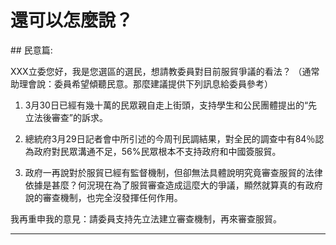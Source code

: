 <h1 id="others">還可以怎麼說？</h1>
<a id="citizen"></a>
## 民意篇:

XXX立委您好，我是您選區的選民，想請教委員對目前服貿爭議的看法？
（通常助理會說：委員希望傾聽民意。那麼建議提供下列訊息給委員參考）
 
1.  3月30日已經有幾十萬的民眾親自走上街頭，支持學生和公民團體提出的“先立法後審查”的訴求。
 
2.  總統府3月29日記者會中所引述的今周刊民調結果，對全民的調查中有84％認為政府對民眾溝通不足，56%民眾根本不支持政府和中國簽服貿。
 
3.  政府一再說對於服貿已經有監督機制，但卻無法具體說明究竟審查服貿的法律依據是甚麼？何況現在為了服貿審查造成這麼大的爭議，顯然就算真的有政府說的審查機制，也完全沒發揮任何作用。
 
我再重申我的意見：請委員支持先立法建立審查機制，再來審查服貿。
<hr>